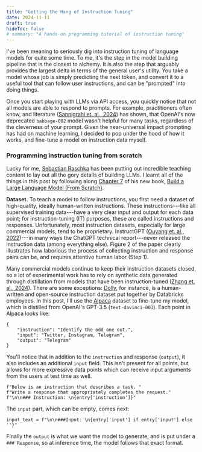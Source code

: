 ```yaml
---
title: "Getting the Hang of Instruction Tuning"
date: 2024-11-11
draft: true
hideToc: false
# summary: "A hands-on programming tutorial of instruction tuning"
---
```


I've been meaning to seriously dig into instruction tuning of language models for quite some time.
To me, it's the step in the model building pipeline that is the closest to alchemy.
It is also the step that arguably provides the largest delta in terms of the general user's utility.
You take a model whose job is simply predicting the next token, and convert it to a useful tool that can follow user instructions, and can be "prompted" into doing things. 

Once you start playing with LLMs via API access, you quickly notice that not all models are able to respond to prompts.
For example, practitioners often know, and literature ([Sannigrahi et. al., 2024](https://arxiv.org/abs/2406.06729)) has shown, that OpenAI's now deprecated `babbage-002` model wasn't helpful for many tasks, regardless of the cleverness of your prompt.
Given the near-universal impact prompting has had on machine learning, I decided to pop under the hood of how it works, and fine-tune a model on instruction data myself.

### Programming instruction tuning from scratch
Lucky for me, [Sebastian Raschka](https://sebastianraschka.com) has been putting out incredible teaching content to lay out all the gory details of building LLMs. I learnt all of the things in this post by following along [Chapter 7](https://github.com/rasbt/LLMs-from-scratch/tree/main/ch07) of his new book, [Build a Large Language Model (From Scratch)](https://www.manning.com/books/build-a-large-language-model-from-scratch).

**Dataset.** To teach a model to follow instructions, you first need a dataset of high-quality, ideally human-written instructions.
These instructions---like all supervised training data---have a very clear input and output for each data point; for instruction-tuning (IT) purposes, these are called instructions and responses.
Unfortunately, most instruction datasets, especially for large commercial models, tend to be proprietary.
InstructGPT ([Ouyang et. al., 2022](https://arxiv.org/abs/2203.02155))---in many ways the ChatGPT technical report---never released the instruction data (among everything else). Figure 2 of the paper clearly illustrates how laborious the process of collecting instruction and response pairs can be, and requires attentive human labor (Step 1).

Many commercial models continue to keep their instruction datasets closed, so a lot of experimental work has to rely on synthetic data generated through distillation from models that have been instruction-tuned ([Zhang et. al., 2024](https://arxiv.org/abs/2308.10792)). There are some exceptions: [Dolly](https://github.com/databrickslabs/dolly), for instance, is a human-written and open-source instruction dataset put together by Databricks employees. In this post, I'll use the [Alpaca](https://crfm.stanford.edu/2023/03/13/alpaca.html) dataset to fine-tune my model, which is distilled from OpenAI's GPT-3.5 (`text-davinci-003`). Each point in Alpaca looks like:

```
{
    "instruction": "Identify the odd one out.",
    "input": "Twitter, Instagram, Telegram",
    "output": "Telegram"
}
```

You'll notice that in addition to the `instruction` and response (`output`), it also includes an additional `input` field. This isn't present for all points, but allows for more expressive data points which can receive input arguments from the users at test time as well.


```
f"Below is an instruction that describes a task. "
f"Write a response that appropriately completes the request."
f"\n\n### Instruction: \n{entry['instruction']}"
```

The `input` part, which can be empty, comes next:
```
input_text = f"\n\n###Input: \n{entry['input'] if entry['input'] else ''}"
```
Finally the `output` is what we want the model to generate, and is put under a `### Response`, so at inference time, the model follows that exact format.